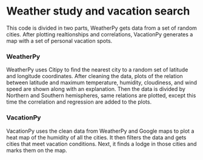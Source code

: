 # Weather study and vacation search

This code is divided in two parts, WeatherPy gets data from a set of random cities. After plotting realtionships and correlations, VacationPy generates a map with a set of personal vacation spots.

### WeatherPy
WeatherPy uses Citipy to find the nearest city to a random set of latitude and longitude coordinates. After cleaning the data, plots of the relation between latitude and maximum temperature, humidity, cloudiness, and wind speed are shown along with an explanation. Then the data is divided by Northern and Southern hemispheres, same relations are plotted, except this time the correlation and regression are added to the plots. 

### VacationPy
VacationPy uses the clean data from WeatherPy and Google maps to plot a heat map of the humidity of all the cities. It then filters the data and gets cities that meet vacation conditions. Next, it finds a lodge in those cities and marks them on the map.
